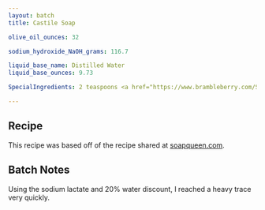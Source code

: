 ```yaml
---
layout: batch
title: Castile Soap

olive_oil_ounces: 32

sodium_hydroxide_NaOH_grams: 116.7

liquid_base_name: Distilled Water
liquid_base_ounces: 9.73

SpecialIngredients: 2 teaspoons <a href="https://www.brambleberry.com/Sodium-Lactate-P5127.aspx">sodium lactate</a>, 4 teaspoons <a href="http://amzn.to/1mO8E4M">French green clay</a>, 1.6 oz. <a href="https://www.brambleberry.com/Celestial-Waters-Cybilla-Fragrance-Oil-P3361.aspx">celestial waters cybilla fragrance oil</a>.

---
```


## Recipe
This recipe was based off of the recipe shared at [soapqueen.com](https://www.soapqueen.com/bath-and-body-tutorials/castile-cold-process-soap-tutorial/).

## Batch Notes
Using the sodium lactate and 20% water discount, I reached a heavy trace very quickly.